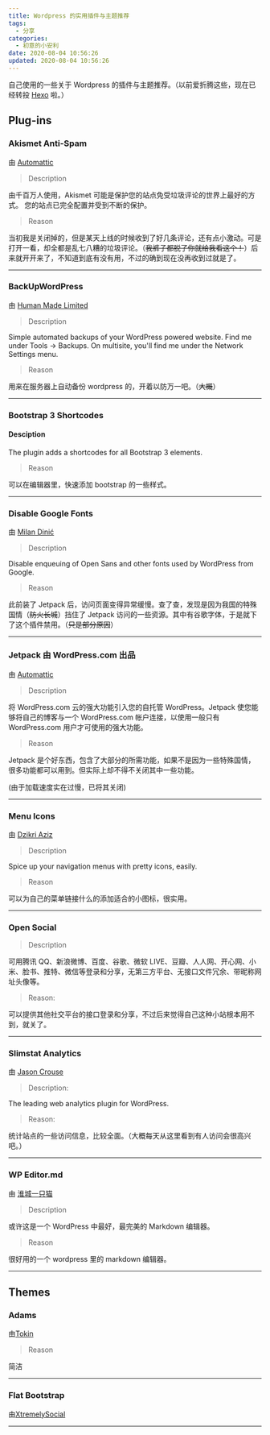 ```yaml
---
title: Wordpress 的实用插件与主题推荐
tags:
  - 分享
categories:
  - 初意的小安利
date: 2020-08-04 10:56:26
updated: 2020-08-04 10:56:26
---
```


自己使用的一些关于 Wordpress 的插件与主题推荐。（以前爱折腾这些，现在已经转投 [Hexo](https://hexo.io) 啦。）

<!-- more -->

## Plug-ins

### Akismet Anti-Spam

由 [Automattic](http://automattic.com/wordpress-plugins/)

> Description

由千百万人使用，Akismet 可能是保护您的站点免受垃圾评论的世界上最好的方式。 您的站点已完全配置并受到不断的保护。

> Reason

当初我是关闭掉的，但是某天上线的时候收到了好几条评论，还有点小激动。可是打开一看，却全都是乱七八糟的垃圾评论。（~~我裤子都脱了你就给我看这个！~~）后来就开开来了，不知道到底有没有用，不过的确到现在没再收到过就是了。

---

### BackUpWordPress

由 [Human Made Limited](http://hmn.md/)

> Description

Simple automated backups of your WordPress powered website. Find me under Tools → Backups. On multisite, you'll find me under the Network Settings menu.

> Reason

用来在服务器上自动备份 wordpress 的，开着以防万一吧。（~~大概~~）

---

### Bootstrap 3 Shortcodes

#### Desciption

The plugin adds a shortcodes for all Bootstrap 3 elements.

> Reason

可以在编辑器里，快速添加 bootstrap 的一些样式。

---

### Disable Google Fonts

由 [Milan Dinić](disablehttp://blog.milandinic.com/)

> Description

Disable enqueuing of Open Sans and other fonts used by WordPress from Google.

> Reason

此前装了 Jetpack 后，访问页面变得异常缓慢。查了查，发现是因为我国的特殊国情（~~防火长城~~）挡住了 Jetpack 访问的一些资源。其中有谷歌字体，于是就下了这个插件禁用。（~~只是部分原因~~）

---

### Jetpack 由 WordPress.com 出品

由 [Automattic](https://jetpack.com/)

> Description

将 WordPress.com 云的强大功能引入您的自托管 WordPress。Jetpack 使您能够将自己的博客与一个 WordPress.com 帐户连接，以使用一般只有 WordPress.com 用户才可使用的强大功能。

> Reason

Jetpack 是个好东西，包含了大部分的所需功能，如果不是因为一些特殊国情，很多功能都可以用到。但实际上却不得不关闭其中一些功能。

(由于加载速度实在过慢，已将其关闭)

---

### Menu Icons

由 [Dzikri Aziz](http://kucrut.org/)

> Description

Spice up your navigation menus with pretty icons, easily.

> Reason

可以为自己的菜单链接什么的添加适合的小图标，很实用。

---

### Open Social

> Description

可用腾讯 QQ、新浪微博、百度、谷歌、微软 LIVE、豆瓣、人人网、开心网、小米、脸书、推特、微信等登录和分享，无第三方平台、无接口文件冗余、带昵称网址头像等。

> Reason:

可以提供其他社交平台的接口登录和分享，不过后来觉得自己这种小站根本用不到，就关了。

---

### Slimstat Analytics

由 [Jason Crouse](http://www.wp-slimstat.com/)

> Description:

The leading web analytics plugin for WordPress.

> Reason:

统计站点的一些访问信息，比较全面。（大概每天从这里看到有人访问会很高兴吧。）

---

### WP Editor.md

由 [淮城一只猫](https://iiong.com/)

> Description

或许这是一个 WordPress 中最好，最完美的 Markdown 编辑器。

> Reason

很好用的一个 wordpress 里的 markdown 编辑器。

---

## Themes

### Adams

由[Tokin](https://biji.io/)

> Reason

简洁

---

### Flat Bootstrap

由[XtremelySocial](http://xtremelysocial.com/)

---
